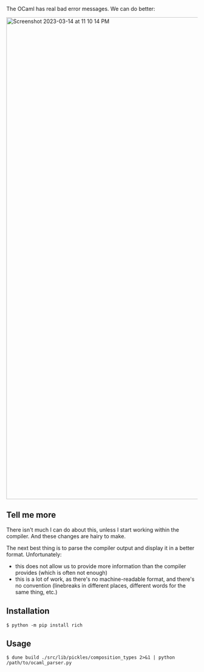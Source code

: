 The OCaml has real bad error messages. We can do better:

<img width="1269" alt="Screenshot 2023-03-14 at 11 10 14 PM" src="https://user-images.githubusercontent.com/1316043/225153659-c446b85d-5cc3-400c-a6b6-7cb8bfd834f4.png">

## Tell me more

There isn't much I can do about this, unless I start working within the compiler. And these changes are hairy to make.

The next best thing is to parse the compiler output and display it in a better format. Unfortunately:

* this does not allow us to provide more information than the compiler provides (which is often not enough)
* this is a lot of work, as there's no machine-readable format, and there's no convention (linebreaks in different places, different words for the same thing, etc.)

## Installation

```console
$ python -m pip install rich
```

## Usage

```console
$ dune build ./src/lib/pickles/composition_types 2>&1 | python /path/to/ocaml_parser.py
```
